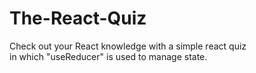 # The-React-Quiz

Check out your React knowledge with a simple react quiz 
<br/>
in which "useReducer" is used to manage state.
